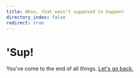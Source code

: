 ```yaml
---
title: Whoa, that wasn't supposed to happen!
directory_index: false
redirect: true
---
```

# 'Sup!

You've come to the end of all things. [Let's go back.](/)
